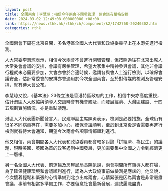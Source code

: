 ```yaml
---
layout: post
title: 全國兩會｜李慧琼：相信今年兩會不閉環管理　但會議有嚴格安排
date: 2024-03-02 12:49:08.000000000 +08:00
link: https://news.rthk.hk/rthk/ch/component/k2/1742768-20240302.htm
categories: rthk
---
```


全國兩會下周在北京召開，多名港區全國人大代表和政協委員早上在本港先進行檢測。

人大常委李慧琼表示，相信今次兩會不會進行閉環管理，但按照過往在北京出席人大常委會會議的安排，會議有嚴格管理，希望大家集中精神參與會議，其他非會議行程就未必需要參加，大會亦會於合適時候，邀請各與會人士進行檢測，以確保會議安全，估計常委會的安排亦會適用於今次全國兩會，至於對傳媒的檢測及管理安排，就有待大會公布。

李慧琼又說，《基本法》23條立法是香港特區政府的工作，相信中央亦高度重視，估計港區人大政協與領導人交談時會有機會觸及，而發展經濟、大灣區建設、十四五規劃實施情況，亦是重點議題。

港區人大代表團新聞發言人、民建聯副主席陳勇表示，檢測是必要措施，全球仍有很多不同病毒存在，需要多加小心，確保會議順利，至於到北京後是否需要再進行檢測就有待大會通知，期望今次兩會各項事情都順利進行。

他又相信，兩會期間各人大代表和政協委員都會較多討論「拼經濟、為民生」的議題，現時美國、英國為首的政客遏制中國發展，更加需要集中全國之力令到經濟更上一層樓。

另一名全國人大代表、前運輸及房屋局局長陳帆說，兩會期間所有領導人都在場，為了確保健康環境和會議順利進行，認為人大政協事前做檢測是應該的。他又說，今次懷着輕鬆和緊張的心情準備到北京出席兩會，心情緊張是因為兩會是非常嚴肅會議，事前有相當多準備工作，亦要留意社會最新發展，達致履職盡責。
